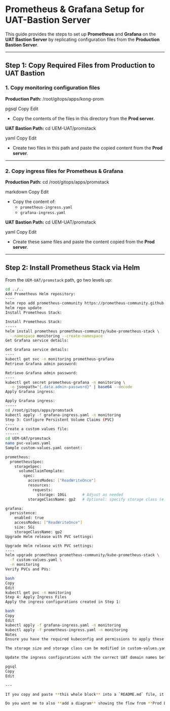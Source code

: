 # Prometheus & Grafana Setup for UAT-Bastion Server

This guide provides the steps to set up **Prometheus** and **Grafana** on the **UAT Bastion Server** by replicating configuration files from the **Production Bastion Server**.

---

## Step 1: Copy Required Files from Production to UAT Bastion

### 1. Copy monitoring configuration files
**Production Path:**
/root/gitops/apps/kong-prom

pgsql
Copy
Edit
- Copy the contents of the files in this directory from the **Prod server**.

**UAT Bastion Path:**
cd UEM-UAT/promstack

yaml
Copy
Edit
- Create two files in this path and paste the copied content from the **Prod server**.

---

### 2. Copy ingress files for Prometheus & Grafana
**Production Path:**
cd /root/gitops/apps/promstack

markdown
Copy
Edit
- Copy the content of:
  - `prometheus-ingress.yaml`
  - `grafana-ingress.yaml`

**UAT Bastion Path:**
cd UEM-UAT/promstack

yaml
Copy
Edit
- Create these same files and paste the content copied from the **Prod server**.

---

## Step 2: Install Prometheus Stack via Helm

From the `UEM-UAT/promstack` path, go two levels up:
```bash
cd ../..
Add Prometheus Helm repository:
----
helm repo add prometheus-community https://prometheus-community.github.io/helm-charts
helm repo update
Install Prometheus Stack:

Install Prometheus Stack:
-----
helm install prometheus prometheus-community/kube-prometheus-stack \
  --namespace monitoring --create-namespace
Get Grafana service details:

Get Grafana service details:
----
kubectl get svc -n monitoring prometheus-grafana
Retrieve Grafana admin password:

Retrieve Grafana admin password:
----
kubectl get secret prometheus-grafana -n monitoring \
  -o jsonpath="{.data.admin-password}" | base64 --decode
Apply Grafana ingress:

Apply Grafana ingress:
-----
cd /root/gitops/apps/promstack
kubectl apply -f grafana-ingress.yaml -n monitoring
Step 3: Configure Persistent Volume Claims (PVC)
----
Create a custom values file:
------
cd UEM-UAT/promstack
nano pvc-values.yaml
Sample custom-values.yaml content:

prometheus:
  prometheusSpec:
    storageSpec:
      volumeClaimTemplate:
        spec:
          accessModes: ["ReadWriteOnce"]
          resources:
            requests:
              storage: 10Gi       # Adjust as needed
          storageClassName: gp2   # Optional: specify storage class (e.g., 'gp2' for AWS)

grafana:
  persistence:
    enabled: true
    accessModes: ["ReadWriteOnce"]
    size: 5Gi
    storageClassName: gp2
Upgrade Helm release with PVC settings:

Upgrade Helm release with PVC settings:
----
helm upgrade prometheus prometheus-community/kube-prometheus-stack \
  -f custom-values.yaml \
  -n monitoring
Verify PVCs and PVs:

bash
Copy
Edit
kubectl get pvc -n monitoring
Step 4: Apply Ingress Files
Apply the ingress configurations created in Step 1:

bash
Copy
Edit
kubectl apply -f grafana-ingress.yaml -n monitoring
kubectl apply -f prometheus-ingress.yaml -n monitoring
Notes
Ensure you have the required kubeconfig and permissions to apply these changes.

The storage size and storage class can be modified in custom-values.yaml to match your environment.

Update the ingress configurations with the correct UAT domain names before applying.

pgsql
Copy
Edit

---

If you copy and paste **this whole block** into a `README.md` file, it will be perfectly formatted on GitHub with code blocks, headings, and bullet points all in place.  

Do you want me to also **add a diagram** showing the flow from **Prod Bastion → UAT Bastion → Kubernetes Moni
